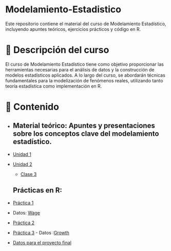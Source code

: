# Modelamiento-Estadistico

Este repositorio contiene el material del curso de Modelamiento Estadístico, incluyendo apuntes teóricos, ejercicios prácticos y código en R.

# 📌 Descripción del curso

El curso de Modelamiento Estadístico tiene como objetivo proporcionar las herramientas necesarias para el análisis de datos y la construcción de modelos estadísticos aplicados. A lo largo del curso, se abordarán técnicas fundamentales para la modelización de fenómenos reales, utilizando tanto teoría estadística como implementación en R.

# 📖 Contenido

- ## Material teórico: Apuntes y presentaciones sobre los conceptos clave del modelamiento estadístico.
- [Unidad 1 ](https://htmlpreview.github.io/?https://github.com/IrisAshimine/Modelamiento-Estad-stico/blob/main/Unidad1/Unidad1.html)
- [Unidad 2 ](https://htmlpreview.github.io/?https://github.com/IrisAshimine/Modelamiento-Estad-stico/blob/main/Unidad2/Unidad2.html)
    - [Clase 3](https://htmlpreview.github.io/?https://github.com/IrisAshimine/Modelamiento-Estad-stico/blob/main/Unidad2/clase3.html)

  ## Prácticas en R:
- [Práctica 1](https://htmlpreview.github.io/?https://github.com/IrisAshimine/Modelamiento-Estad-stico/blob/main/Practicas_R/Practica1/practica1.html)
- Datos: [Wage](https://github.com/IrisAshimine/Modelamiento-Estad-stico/blob/main/Practicas_R/Practica1/WAGE2.DTA)
- [Práctica 2](https://htmlpreview.github.io/?https://github.com/IrisAshimine/Modelamiento-Estad-stico/blob/main/Practicas_R/Practica2/Practica2.html)
- [Práctica 3](https://htmlpreview.github.io/?https://github.com/IrisAshimine/Modelamiento-Estad-stico/blob/main/Practicas_R/Practica3/Practica3e.html)
      - Datos :[Growth](https://github.com/IrisAshimine/Modelamiento-Estad-stico/blob/main/Practicas_R/Practica3/Growth.xlsx)
- [Datos para el proyecto final](https://github.com/IrisAshimine/Modelamiento-Estad-stico/tree/main/Trabajo%20final/Econometrics%20Data)
